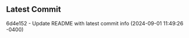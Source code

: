 
## Latest Commit
6d4e152 - Update README with latest commit info (2024-09-01 11:49:26 -0400) <Yunxi-Zhou>
